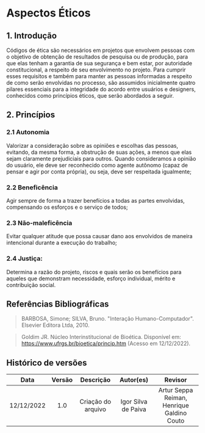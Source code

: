 # Aspectos Éticos

## 1. Introdução

Códigos de ética são necessários em projetos que envolvem pessoas com o objetivo de obtenção de resultados de pesquisa ou de produção, para que elas tenham a garantia de sua segurança e bem estar, por autoridade constitucional, a respeito de seu envolvimento no projeto. Para cumprir esses requisitos e também para manter as pessoas informadas a respeito de como serão envolvidas no processo, são assumidos inicialmente quatro pilares essenciais para a integridade do acordo entre usuários e designers, conhecidos como princípios éticos, que serão abordados a seguir.

## 2. Princípios

### 2.1 Autonomia 
 Valorizar a consideração sobre as opiniões e escolhas das pessoas, evitando, da mesma forma, a obstrução de suas ações, a menos que elas sejam claramente prejudiciais para outros. Quando consideramos a opinião do usuário, ele deve ser reconhecido como agente autônomo (capaz de pensar e agir por conta própria), ou seja, deve ser respeitada igualmente;
### 2.2 Beneficência
 Agir sempre de forma a trazer benefícios a todas as partes envolvidas, compensando os esforços e o serviço de todos;
### 2.3 Não-maleficência
 Evitar qualquer atitude que possa causar dano aos envolvidos de maneira intencional durante a execução do trabalho;
### 2.4 Justiça:
 Determina a razão do projeto, riscos e quais serão os benefícios para aqueles que demonstram necessidade, esforço individual, mérito e contribuição social.

## Referências Bibliográficas

> BARBOSA, Simone; SILVA, Bruno. "Interação Humano-Computador". Elsevier Editora Ltda, 2010.

> Goldim JR. Núcleo Interinstitucional de Bioética. Disponível em: https://www.ufrgs.br/bioetica/princip.htm (Acesso em 12/12/2022).


## Histórico de versões
|    Data    | Versão |                                       Descrição                                       |        Autor(es)        |         Revisor         |
| :--------: | :----: | :-----------------------------------------------------------------------------------: | :---------------------: | :---------------------: |
| 12/12/2022 |  1.0   |                            Criação do arquivo                           |    Igor Silva de Paiva   | Artur Seppa Reiman, Henrique Galdino Couto |
